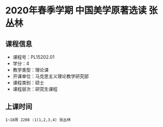 # 2020年春季学期 中国美学原著选读 张丛林






## 课程信息

- 课程号：PL15202.01
- 学分：4
- 教学类型：理论课
- 开课单位：马克思主义理论教学研究部
- 课程类别：硕士
- 课程层次：研究生课程

## 上课时间

```
1~18周 2208 :1(1,2,3,4) 张丛林
```

